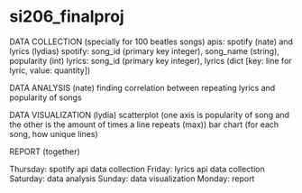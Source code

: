 # si206_finalproj

DATA COLLECTION (specially for 100 beatles songs)
apis: spotify (nate) and lyrics (lydias)
spotify: song_id (primary key integer), song_name (string), popularity (int) 
lyrics: song_id (primary key integer), lyrics (dict [key: line for lyric, value: quantity])

DATA ANALYSIS (nate)
finding correlation between repeating lyrics and popularity of songs 

DATA VISUALIZATION (lydia)
scatterplot (one axis is popularity of song and the other is the amount of times a line repeats (max))
bar chart (for each song, how unique lines)

REPORT (together)

Thursday: spotify api data collection
Friday: lyrics api data collection
Saturday: data analysis 
Sunday: data visualization
Monday: report